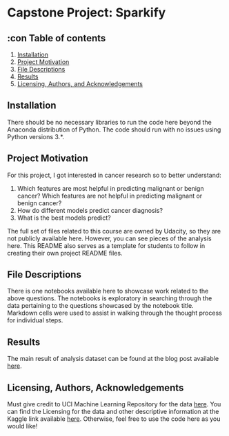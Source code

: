 # Capstone Project: Sparkify

## :con Table of contents

1. [Installation](#installation)
2. [Project Motivation](#motivation)
3. [File Descriptions](#files)
4. [Results](#results)
5. [Licensing, Authors, and Acknowledgements](#licensing)

## Installation <a name="installation"></a>

There should be no necessary libraries to run the code here beyond the Anaconda distribution of Python.  The code should run with no issues using Python versions 3.*.

## Project Motivation<a name="motivation"></a>

For this project, I got interested in cancer research so  to better understand:

1. Which features are most helpful in predicting malignant or benign cancer? Which features are not helpful in predicting malignant or benign cancer?
2. How do different models predict cancer diagnosis?
3. What is the best models predict?

The full set of files related to this course are owned by Udacity, so they are not publicly available here.  However, you can see pieces of the analysis here.  This README also serves as a template for students to follow in creating their own project README files.

## File Descriptions <a name="files"></a>

There is one notebooks available here to showcase work related to the above questions.  The notebooks is exploratory in searching through the data pertaining to the questions showcased by the notebook title.  Markdown cells were used to assist in walking through the thought process for individual steps.  

## Results<a name="results"></a>

The main result of analysis dataset can be found at the blog post available [here](https://medium.com/@dinhnda2021/wisconsin-breast-cancer-dataset-analysis-2db2a51bde9d).

## Licensing, Authors, Acknowledgements<a name="licensing"></a>

Must give credit to UCI Machine Learning Repository for the data [here](https://archive.ics.uci.edu/ml/datasets/breast+cancer+wisconsin+(diagnostic)). You can find the Licensing for the data and other descriptive information at the Kaggle link available [here](https://www.kaggle.com/datasets/uciml/breast-cancer-wisconsin-data).  Otherwise, feel free to use the code here as you would like! 
